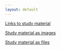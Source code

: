 ```yaml
---
layout: default
---
```


[Links to study material](/assets/study-material/html/links.html)

[Study material as images](/assets/study-material/html/images.html)

[Study material as files](/assets/study-material/html/docfiles.html)